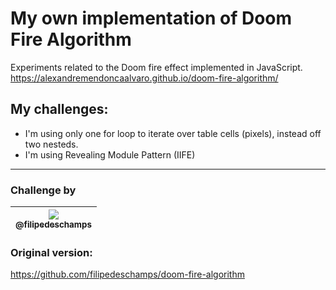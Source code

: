 # My own implementation of Doom Fire Algorithm

Experiments related to the Doom fire effect implemented in JavaScript.  
<https://alexandremendoncaalvaro.github.io/doom-fire-algorithm/>

## My challenges:
- I'm using only one for loop to iterate over table cells (pixels), instead off two nesteds.
- I'm using Revealing Module Pattern (IIFE)

---

### Challenge by
| [<img src="https://avatars0.githubusercontent.com/u/4248081?v=3&s=115"><br><sub>@filipedeschamps</sub>](https://github.com/filipedeschamps) |
| :---: |

### Original version:
<https://github.com/filipedeschamps/doom-fire-algorithm>  
